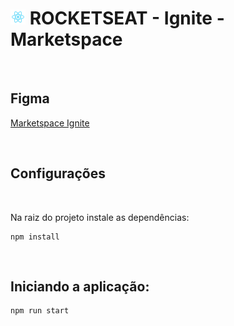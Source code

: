 # <img height="24" src="https://raw.githubusercontent.com/github/explore/80688e429a7d4ef2fca1e82350fe8e3517d3494d/topics/react/react.png" alt="React Native" title="React Native"/> ROCKETSEAT - Ignite - Marketspace

<br />

## Figma

[Marketspace Ignite](https://www.figma.com/file/L7b7RrOb4mf4icH7ThqH6V/Marketspace?type=design&node-id=2-12&mode=design&t=w91RTvDzrxoPsGGl-0)

<br />

## Configurações

<br />

Na raiz do projeto instale as dependências:

```
npm install
```

<br />

## Iniciando a aplicação:

```
npm run start
```
